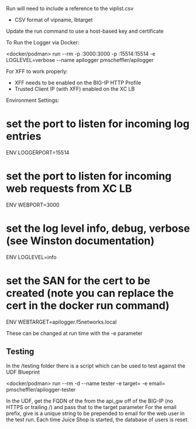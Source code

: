 Run will need to include a reference to the viplist.csv
 - CSV format of vipname, lbtarget

Update the run command to use a host-based key and certificate

To Run the Logger via Docker:

<docker/podman> run --rm -p <localip of vm>:3000:3000 -p <localip of vm>:15514:15514 -e LOGLEVEL=verbose --name apilogger pmscheffler/apilogger 

For XFF to work properly:
 - XFF needs to be enabled on the BIG-IP HTTP Profile
 - Trusted Client IP (with XFF) enabled on the XC LB


Environment Settings:
 # set the port to listen for incoming log entries
ENV LOGGERPORT=15514
# set the port to listen for incoming web requests from XC LB
ENV WEBPORT=3000
# set the log level info, debug, verbose (see Winston documentation)
ENV LOGLEVEL=info

# set the SAN for the cert to be created (note you can replace the cert in the docker run command)
ENV WEBTARGET=apilogger.f5networks.local

These can be changed at run time with the -e parameter



## Testing
In the /testing folder there is a script which can be used to test against the UDF Blueprint

<docker/podman> run --rm -d --name tester -e target=<FQDN of api_gw> -e email=<testeremail-prefix> pmscheffler/apilogger-tester

In the UDF, get the FQDN of the from the api_gw off of the BIG-IP (no HTTPS or trailing /) and pass that to the target parameter
For the email prefix, give is a unique string to be prepended to email for the web user in the test run.  Each time Juice Shop is started, the database of users is reset.


